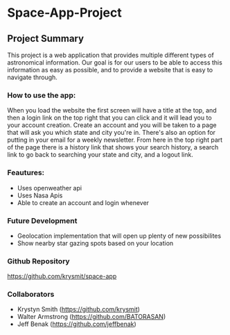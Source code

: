 # Space-App-Project
## Project Summary 
This project is a web application that provides multiple different types of astronomical information. Our goal is for our users to be able to access this information as easy as possible, and to provide a website that is easy to navigate through.

### How to use the app:
When you load the website the first screen will have a title at the top, and then a login link on the top right that you can click and it will lead you to your account creation. Create an account and you will be taken to a page that will ask you which state and city you're in. There's also an option for putting in your email for a weekly newsletter. From here in the top right part of the page there is a history link that shows your search history, a search link to go back to searching your state and city, and a logout link. 

### Feautures: 
- Uses openweather api 
- Uses Nasa Apis 
- Able to create an account and login whenever

### Future Development 
- Geolocation implementation that will open up plenty of new possibilites
- Show nearby star gazing spots based on your location

### Github Repository
https://github.com/krysmit/space-app

### Collaborators
- Krystyn Smith (https://github.com/krysmit)
- Walter Armstrong (https://github.com/BATORASAN)
- Jeff Benak (https://github.com/jeffbenak)